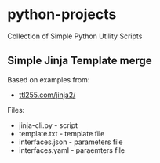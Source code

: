 # python-projects
 Collection of Simple Python Utility Scripts

## Simple Jinja Template merge

Based on examples from:
* [ttl255.com/jinja2/](https://github.com/progala/ttl255.com/tree/master/jinja2) 

Files:

* jinja-cli.py - script
* template.txt - template file
* interfaces.json - parameters file 
* interfaces.yaml - paraemters file